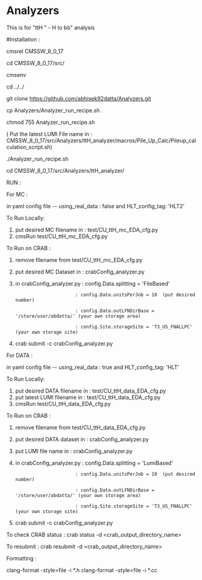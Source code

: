 # Analyzers

This is for "ttH " -  H to bb" analysis

#Installation :

cmsrel CMSSW_8_0_17

cd CMSSW_8_0_17/src/

cmsenv

cd ../../

git clone https://github.com/abhisek92datta/Analyzers.git

cp Analyzers/Analyzer_run_recipe.sh .

chmod 755 Analyzer_run_recipe.sh

( Put the latest LUMI File name in : CMSSW_8_0_17/src/Analyzers/ttH_analyzer/macros/Pile_Up_Calc/Pileup_calculation_script.sh)

./Analyzer_run_recipe.sh

cd CMSSW_8_0_17/src/Analyzers/ttH_analyzer/

RUN :

For MC :

in yaml config file -- using_real_data : false and HLT_config_tag: 'HLT2'

To Run Locally:

1. put desired MC filename in : test/CU_ttH_mc_EDA_cfg.py
2. cmsRun test/CU_ttH_mc_EDA_cfg.py 

To Run on CRAB :

1. remove filename from test/CU_ttH_mc_EDA_cfg.py
2. put desired MC Dataset in : crabConfig_analyzer.py
3. in crabConfig_analyzer.py : config.Data.splitting = 'FileBased'

                             : config.Data.unitsPerJob = 10  (put desired number)
                             
                             : config.Data.outLFNDirBase = '/store/user/abdatta/' (your own storage area)
                             
                             : config.Site.storageSite = 'T3_US_FNALLPC' (your own storage site)
4. crab submit -c crabConfig_analyzer.py

For DATA :

in yaml config file -- using_real_data : true and HLT_config_tag: 'HLT'

To Run Locally:

1. put desired DATA filename in : test/CU_ttH_data_EDA_cfg.py
2. put latest LUMI filename in : test/CU_ttH_data_EDA_cfg.py
3. cmsRun test/CU_ttH_data_EDA_cfg.py 

To Run on CRAB :

1. remove filename from test/CU_ttH_data_EDA_cfg.py
2. put desired DATA dataset in : crabConfig_analyzer.py
3. put LUMI file name in : crabConfig_analyzer.py
4. in crabConfig_analyzer.py : config.Data.splitting = 'LumiBased'
 
                             : config.Data.unitsPerJob = 10  (put desired number)

                             : config.Data.outLFNDirBase = '/store/user/abdatta/' (your own storage area)
                             
                             : config.Site.storageSite = 'T3_US_FNALLPC' (your own storage site)
5. crab submit -c crabConfig_analyzer.py

To check CRAB status :
crab status -d \<crab_output_directory_name\>

To resubmit :
crab resubmit -d \<crab_output_directory_name\>


Formatting :

clang-format -style=file -i *.h
clang-format -style=file -i *.cc



